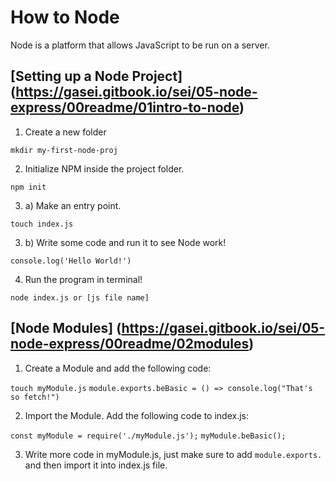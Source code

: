 # How to Node
Node is a platform that allows JavaScript to be run on a server.

## [Setting up a Node Project] (https://gasei.gitbook.io/sei/05-node-express/00readme/01intro-to-node)
1. Create a new folder

``` mkdir my-first-node-proj ```

2. Initialize NPM inside the project folder.

``` npm init ```

3. a) Make an entry point.

``` touch index.js ```

3. b) Write some code and run it to see Node work!

``` console.log('Hello World!') ```

4. Run the program in terminal!

``` node index.js or [js file name] ```

## [Node Modules] (https://gasei.gitbook.io/sei/05-node-express/00readme/02modules)
1. Create a Module and add the following code:

``` touch myModule.js ```
``` module.exports.beBasic = () => console.log("That's so fetch!") ```

2. Import the Module. Add the following code to index.js:

``` const myModule = require('./myModule.js'); ``` 
``` myModule.beBasic(); ```

3. Write more code in myModule.js, just make sure to add ``` module.exports. ``` and then import it into index.js file.
